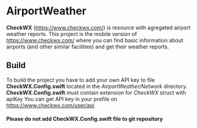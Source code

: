 # AirportWeather

**CheckWX** (https://www.checkwx.com/) is resource with agregated airport weather reports.
This project is the mobile version of https://www.checkwx.com/ where you can find basic information about airports (and other similar facilities) and get their weather reports. 

## Build
To build the project you have to add your own API key to file **CheckWX.Config.swift** located in the *AirportWeather/Network* directory.  
**CheckWX.Config.swift** must contain extension for *CheckWX* struct with apiKey
 You can get API key in your profile on https://www.checkwx.com/user/api
 
#### Please do not add CheckWX.Config.swift file to git repository
